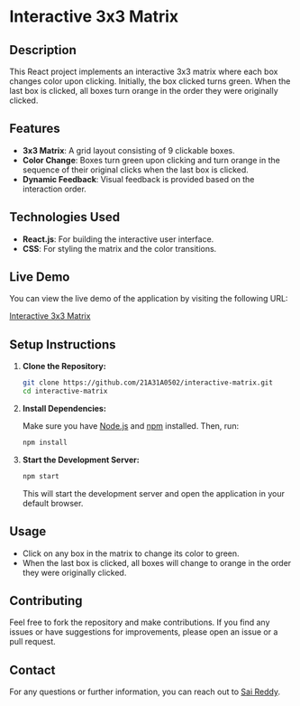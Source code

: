 # Interactive 3x3 Matrix

## Description

This React project implements an interactive 3x3 matrix where each box changes color upon clicking. Initially, the box clicked turns green. When the last box is clicked, all boxes turn orange in the order they were originally clicked.

## Features

- **3x3 Matrix**: A grid layout consisting of 9 clickable boxes.
- **Color Change**: Boxes turn green upon clicking and turn orange in the sequence of their original clicks when the last box is clicked.
- **Dynamic Feedback**: Visual feedback is provided based on the interaction order.

## Technologies Used

- **React.js**: For building the interactive user interface.
- **CSS**: For styling the matrix and the color transitions.

## Live Demo

You can view the live demo of the application by visiting the following URL:

[Interactive 3x3 Matrix](https://sai3x3matrix.ccbp.tech/)

## Setup Instructions

1. **Clone the Repository:**

   ```bash
   git clone https://github.com/21A31A0502/interactive-matrix.git
   cd interactive-matrix
   ```

2. **Install Dependencies:**

   Make sure you have [Node.js](https://nodejs.org/) and [npm](https://www.npmjs.com/) installed. Then, run:

   ```bash
   npm install
   ```

3. **Start the Development Server:**

   ```bash
   npm start
   ```

   This will start the development server and open the application in your default browser.

## Usage

- Click on any box in the matrix to change its color to green.
- When the last box is clicked, all boxes will change to orange in the order they were originally clicked.

## Contributing

Feel free to fork the repository and make contributions. If you find any issues or have suggestions for improvements, please open an issue or a pull request.

## Contact

For any questions or further information, you can reach out to [Sai Reddy](mailto:saireddy.annamareddy@gmail.com).
